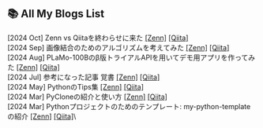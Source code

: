 ## 📚 All My Blogs List
<!--START_SECTION:blogs-->
[2024 Oct] Zenn vs Qiitaを終わらせに来た [[Zenn]](https://zenn.dev//naoki0103/articles/zenn-qiita-sync-workflow) [[Qiita]](https://qiita.com/C-naoki/items/5c5609b82a67335bf3be)\
[2024 Sep] 画像結合のためのアルゴリズムを考えてみた [[Zenn]](https://zenn.dev//naoki0103/articles/image-stitcher-application) [[Qiita]](https://qiita.com/C-naoki/items/bf973b041709ad0cd635)\
[2024 Aug] PLaMo-100Bのβ版トライアルAPIを用いてデモ用アプリを作ってみた [[Zenn]](https://zenn.dev//naoki0103/articles/plamo100b-demo) [[Qiita]](https://qiita.com/C-naoki/items/5c1f5bb06da94cc00b4b)\
[2024 Jul] 参考になった記事 覚書 [[Zenn]](https://zenn.dev//naoki0103/articles/informative-articles) [[Qiita]](https://qiita.com/C-naoki/items/71fe7fb602a388c4df6c)\
[2024 May] PythonのTips集 [[Zenn]](https://zenn.dev//naoki0103/articles/python-tips-collection) [[Qiita]](https://qiita.com/C-naoki/items/015d40f2fb639cb43034)\
[2024 Mar] PyCloneの紹介と使い方 [[Zenn]](https://zenn.dev//naoki0103/articles/introducing-pyclone) [[Qiita]](https://qiita.com/C-naoki/items/fb6ca30918270a8a8c7c)\
[2024 Mar] Pythonプロジェクトのためのテンプレート: my-python-templateの紹介 [[Zenn]](https://zenn.dev//naoki0103/articles/my-python-template) [[Qiita]](https://qiita.com/C-naoki/items/b3e03163b12f819f699d)\
<!--END_SECTION:blogs-->
